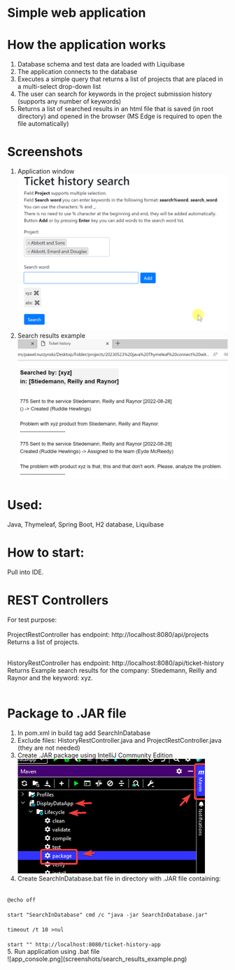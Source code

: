 # Simple web application
# How the application works
1. Database schema and test data are loaded with Liquibase
2. The application connects to the database
3. Executes a simple query that returns a list of projects that are placed in a multi-select drop-down list
4. The user can search for keywords in the project submission history (supports any number of keywords)
5. Returns a list of searched results in an html file that is saved (in root directory) and opened in the browser (MS Edge is required to open the file automatically)

# Screenshots
1. Application window
![img.png](screenshots/app_window.png)
2. Search results example
![img.png](screenshots/search_results_example.png)

# Used:
Java, Thymeleaf, Spring Boot, H2 database, Liquibase

# How to start:
Pull into IDE.

# REST Controllers
For test purpose:<br><br>
ProjectRestController has endpoint: http://localhost:8080/api/projects <br>
Returns a list of projects. <br><br>

HistoryRestController has endpoint: http://localhost:8080/api/ticket-history <br>
Returns Example search results for the company: Stiedemann, Reilly and Raynor and the keyword: xyz. <br><br>

# Package to .JAR file
1. In pom.xml in build tag add <finalName>SearchInDatabase</finalName>
2. Exclude files: HistoryRestController.java and ProjectRestController.java (they are not needed)
3. Create .JAR package using IntelliJ Community Edition <br>
![img.png](screenshots/package_intelij.png)
4. Create SearchInDatabase.bat file in directory with .JAR file containing: <br>
<code>
@echo off <br>
start "SearchInDatabase" cmd /c "java -jar SearchInDatabase.jar" <br>
timeout /t 10 >nul <br>
start "" http://localhost:8080/ticket-history-app
</code>
5. Run application using .bat file <br>
![app_console.png](screenshots/search_results_example.png)
